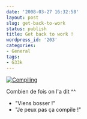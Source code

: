 ```yaml
---
date: '2008-03-27 16:32:58'
layout: post
slug: get-back-to-work
status: publish
title: Get back to work !
wordpress_id: '203'
categories:
- General
tags:
- G33k
---
```


[![Compiling](http://www.zenithar.org/wp-content/uploads/compiling.png)](http://www.zenithar.org/wp-content/uploads/compiling.png)

Combien de fois on l'a dit ^^
- "Viens bosser !"
- "Je peux pas ça compile !"
